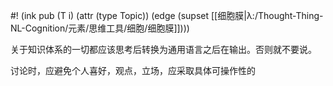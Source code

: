 #! (ink pub (T i) (attr (type Topic)) (edge (supset [[细胞膜|λ:/Thought-Thing-NL-Cognition/元素/思维工具/细胞/细胞膜]])))

关于知识体系的一切都应该思考后转换为通用语言之后在输出。否则就不要说。

讨论时，应避免个人喜好，观点，立场，应采取具体可操作性的